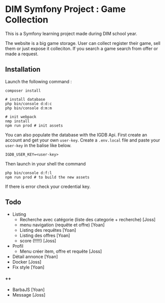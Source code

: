 # DIM Symfony Project : Game Collection

This is a Symfony learning project made during DIM school year.

The website is a big game storage. User can collect register their game, sell them or just expose it colleciton. If you search a game search from offer or made a request.

## Installation

Launch the following command :
```shell script
composer install

# install database 
php bin/console d:d:c 
php bin/console d:m:m 

# init webpack
nmp install
npm run prod # init assets
```

You can also populate the database with the IGDB Api. First create an account and get your own `user-key`. 
Create a `.env.local` file and paste your `user-key` in the <user-key> balise like below.
````.dotenv
IGDB_USER_KEY=<user-key>
````

Then launch in your shell the command
````shell script
php bin/console d:f:l
npm run prod # to build the new assets
````

If there is error check your credential key.

## Todo
- Listing
    - Recherche avec catégorie (liste des categorie + recherche) [Joss]
    - menu navigation (requête et offre)  [Yoan]
    - Listing des requêtes [Yoan]
    - Listing des offres [Yoan]
    - score (!!!!!) [Joss]
- Profil 
    - Menu créer item, offre et requête [Joss]
- Détail annonce [Yoan]
- Docker [Joss]
- Fix style [Yoan]
#### ++
- BarbaJS [Yoan]
- Message [Joss]
    